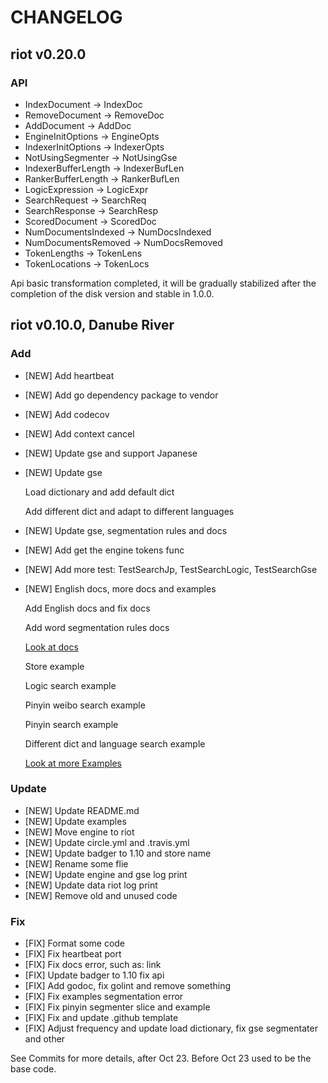 # CHANGELOG

## riot v0.20.0

### API
- IndexDocument   	    ->	IndexDoc
- RemoveDocument  	    ->	RemoveDoc
- AddDocument		    ->	AddDoc
- EngineInitOptions     ->	EngineOpts
- IndexerInitOptions  	->	IndexerOpts
- NotUsingSegmenter    	->  NotUsingGse
- IndexerBufferLength	->  IndexerBufLen
- RankerBufferLength  	->  RankerBufLen
- LogicExpression       ->  LogicExpr
- SearchRequest    		->  SearchReq
- SearchResponse		->  SearchResp
- ScoredDocument  		->  ScoredDoc
- NumDocumentsIndexed   ->	NumDocsIndexed
- NumDocumentsRemoved	->  NumDocsRemoved
- TokenLengths			->	TokenLens
- TokenLocations		->	TokenLocs

Api basic transformation completed, it will be gradually stabilized after the completion of the disk version and stable in 1.0.0.

## riot v0.10.0, Danube River

### Add  

- [NEW] Add heartbeat
- [NEW] Add go dependency package to vendor
- [NEW] Add codecov
- [NEW] Add context cancel
- [NEW] Update gse and support Japanese
- [NEW] Update  gse 

    Load dictionary and add default dict
    
    Add different dict and adapt to different languages

- [NEW] Update gse, segmentation rules and docs
- [NEW] Add get the engine tokens func
- [NEW] Add more test: TestSearchJp, TestSearchLogic, TestSearchGse
- [NEW] English docs, more docs and examples 

    Add English docs and fix docs

    Add word segmentation rules docs

    [Look at docs](https://github.com/go-ego/riot/tree/master/docs)

    Store example

    Logic search example

    Pinyin weibo search example

    Pinyin search example

    Different dict and language search example
    
    [Look at more Examples](https://github.com/go-ego/riot/tree/master/examples)

### Update

- [NEW] Update README.md
- [NEW] Update examples
- [NEW] Move engine to riot
- [NEW] Update circle.yml and .travis.yml
- [NEW] Update badger to 1.10 and store name
- [NEW] Rename some flie
- [NEW] Update engine and gse log print
- [NEW] Update data riot log print
- [NEW] Remove old and unused code

### Fix

- [FIX] Format some code
- [FIX] Fix heartbeat port
- [FIX] Fix docs error, such as: link
- [FIX] Update badger to 1.10 fix api 
- [FIX] Add godoc, fix golint and remove something
- [FIX] Fix examples segmentation error
- [FIX] Fix pinyin segmenter slice and example
- [FIX] Fix and update .github template
- [FIX] Adjust frequency and update load dictionary, fix gse segmentater and other


See Commits for more details, after Oct 23. Before Oct 23 used to be the base code.